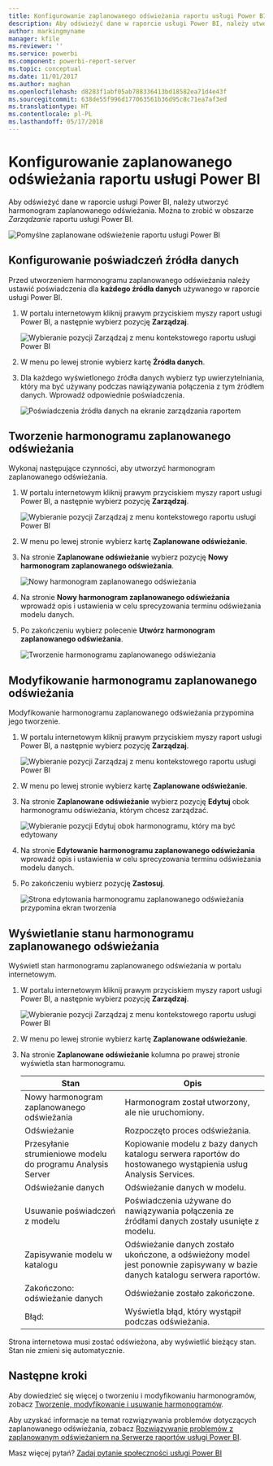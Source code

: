```yaml
---
title: Konfigurowanie zaplanowanego odświeżania raportu usługi Power BI
description: Aby odświeżyć dane w raporcie usługi Power BI, należy utworzyć harmonogram zaplanowanego odświeżania.
author: markingmyname
manager: kfile
ms.reviewer: ''
ms.service: powerbi
ms.component: powerbi-report-server
ms.topic: conceptual
ms.date: 11/01/2017
ms.author: maghan
ms.openlocfilehash: d8283f1abf05ab788336413bd18582ea71d4e43f
ms.sourcegitcommit: 638de55f996d177063561b36d95c8c71ea7af3ed
ms.translationtype: HT
ms.contentlocale: pl-PL
ms.lasthandoff: 05/17/2018
---
```

# <a name="how-to-configure-power-bi-report-scheduled-refresh"></a>Konfigurowanie zaplanowanego odświeżania raportu usługi Power BI
Aby odświeżyć dane w raporcie usługi Power BI, należy utworzyć harmonogram zaplanowanego odświeżania. Można to zrobić w obszarze *Zarządzanie* raportu usługi Power BI.

![Pomyślne zaplanowane odświeżenie raportu usługi Power BI](media/configure-scheduled-refresh/scheduled-refresh-success.png)

## <a name="configure-data-source-credentials"></a>Konfigurowanie poświadczeń źródła danych
Przed utworzeniem harmonogramu zaplanowanego odświeżania należy ustawić poświadczenia dla **każdego źródła danych** używanego w raporcie usługi Power BI.

1. W portalu internetowym kliknij prawym przyciskiem myszy raport usługi Power BI, a następnie wybierz pozycję **Zarządzaj**.
   
    ![Wybieranie pozycji Zarządzaj z menu kontekstowego raportu usługi Power BI](media/configure-scheduled-refresh/manage-power-bi-report.png)
2. W menu po lewej stronie wybierz kartę **Źródła danych**.
3. Dla każdego wyświetlonego źródła danych wybierz typ uwierzytelniania, który ma być używany podczas nawiązywania połączenia z tym źródłem danych. Wprowadź odpowiednie poświadczenia.
   
    ![Poświadczenia źródła danych na ekranie zarządzania raportem](media/configure-scheduled-refresh/data-source-credentials.png)

## <a name="creating-a-schedule-refresh-plan"></a>Tworzenie harmonogramu zaplanowanego odświeżania
Wykonaj następujące czynności, aby utworzyć harmonogram zaplanowanego odświeżania.

1. W portalu internetowym kliknij prawym przyciskiem myszy raport usługi Power BI, a następnie wybierz pozycję **Zarządzaj**.
   
    ![Wybieranie pozycji Zarządzaj z menu kontekstowego raportu usługi Power BI](media/configure-scheduled-refresh/manage-power-bi-report.png)
2. W menu po lewej stronie wybierz kartę **Zaplanowane odświeżanie**.
3. Na stronie **Zaplanowane odświeżanie** wybierz pozycję **Nowy harmonogram zaplanowanego odświeżania**.
   
    ![Nowy harmonogram zaplanowanego odświeżania](media/configure-scheduled-refresh/new-scheduled-refresh-plan.png)
4. Na stronie **Nowy harmonogram zaplanowanego odświeżania** wprowadź opis i ustawienia w celu sprecyzowania terminu odświeżania modelu danych.
5. Po zakończeniu wybierz polecenie **Utwórz harmonogram zaplanowanego odświeżania**.
   
    ![Tworzenie harmonogramu zaplanowanego odświeżania](media/configure-scheduled-refresh/create-scheduled-refresh-plan.png)

## <a name="modifying-a-schedule-refresh-plan"></a>Modyfikowanie harmonogramu zaplanowanego odświeżania
Modyfikowanie harmonogramu zaplanowanego odświeżania przypomina jego tworzenie.

1. W portalu internetowym kliknij prawym przyciskiem myszy raport usługi Power BI, a następnie wybierz pozycję **Zarządzaj**.
   
    ![Wybieranie pozycji Zarządzaj z menu kontekstowego raportu usługi Power BI](media/configure-scheduled-refresh/manage-power-bi-report.png)
2. W menu po lewej stronie wybierz kartę **Zaplanowane odświeżanie**.
3. Na stronie **Zaplanowane odświeżanie** wybierz pozycję **Edytuj** obok harmonogramu odświeżania, którym chcesz zarządzać.
   
    ![Wybieranie pozycji Edytuj obok harmonogramu, który ma być edytowany](media/configure-scheduled-refresh/edit-scheduled-refresh-plan.png)
4. Na stronie **Edytowanie harmonogramu zaplanowanego odświeżania** wprowadź opis i ustawienia w celu sprecyzowania terminu odświeżania modelu danych.
5. Po zakończeniu wybierz pozycję **Zastosuj**.
   
    ![Strona edytowania harmonogramu zaplanowanego odświeżania przypomina ekran tworzenia](media/configure-scheduled-refresh/edit-scheduled-refresh-plan-page.png)

## <a name="viewing-the-status-of-schedule-refresh-plan"></a>Wyświetlanie stanu harmonogramu zaplanowanego odświeżania
Wyświetl stan harmonogramu zaplanowanego odświeżania w portalu internetowym.

1. W portalu internetowym kliknij prawym przyciskiem myszy raport usługi Power BI, a następnie wybierz pozycję **Zarządzaj**.
   
    ![Wybieranie pozycji Zarządzaj z menu kontekstowego raportu usługi Power BI](media/configure-scheduled-refresh/manage-power-bi-report.png)
2. W menu po lewej stronie wybierz kartę **Zaplanowane odświeżanie**.
3. Na stronie **Zaplanowane odświeżanie** kolumna po prawej stronie wyświetla stan harmonogramu.
   
   | **Stan** | **Opis** |
   | --- | --- |
   | Nowy harmonogram zaplanowanego odświeżania |Harmonogram został utworzony, ale nie uruchomiony. |
   | Odświeżanie |Rozpoczęto proces odświeżania. |
   | Przesyłanie strumieniowe modelu do programu Analysis Server |Kopiowanie modelu z bazy danych katalogu serwera raportów do hostowanego wystąpienia usług Analysis Services. |
   | Odświeżanie danych |Odświeżanie danych w modelu. |
   | Usuwanie poświadczeń z modelu |Poświadczenia używane do nawiązywania połączenia ze źródłami danych zostały usunięte z modelu. |
   | Zapisywanie modelu w katalogu |Odświeżanie danych zostało ukończone, a odświeżony model jest ponownie zapisywany w bazie danych katalogu serwera raportów. |
   | Zakończono: odświeżanie danych |Odświeżanie zostało zakończone. |
   | Błąd: |Wyświetla błąd, który wystąpił podczas odświeżania. |

Strona internetowa musi zostać odświeżona, aby wyświetlić bieżący stan. Stan nie zmieni się automatycznie.

## <a name="next-steps"></a>Następne kroki
Aby dowiedzieć się więcej o tworzeniu i modyfikowaniu harmonogramów, zobacz [Tworzenie, modyfikowanie i usuwanie harmonogramów](https://docs.microsoft.com/sql/reporting-services/subscriptions/create-modify-and-delete-schedules).

Aby uzyskać informacje na temat rozwiązywania problemów dotyczących zaplanowanego odświeżania, zobacz [Rozwiązywanie problemów z zaplanowanym odświeżaniem na Serwerze raportów usługi Power BI](scheduled-refresh-troubleshoot.md).

Masz więcej pytań? [Zadaj pytanie społeczności usługi Power BI](https://community.powerbi.com/)

